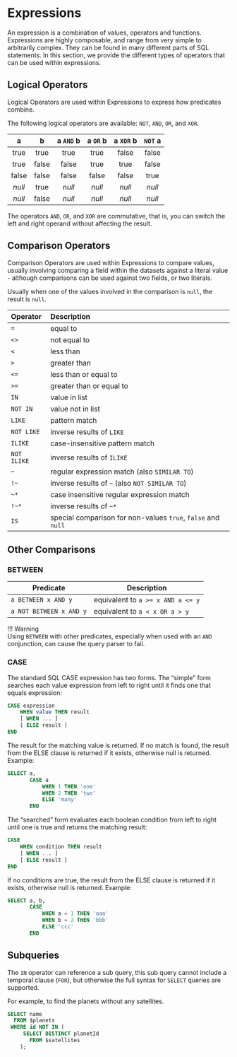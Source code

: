 # Expressions

An expression is a combination of values, operators and functions. Expressions are highly composable, and range from very simple to arbitrarily complex. They can be found in many different parts of SQL statements. In this section, we provide the different types of operators that can be used within expressions.

## Logical Operators

Logical Operators are used within Expressions to express how predicates combine.

The following logical operators are available: `NOT`, `AND`, `OR`, and `XOR`.

| a      | b     | a `AND` b | a `OR` b | a `XOR` b | `NOT` a |
| :----: | :---: | :-------: | :------: | :-------: | :-----: |
| true   | true  | true      | true     | false     | false   |
| true   | false | false     | true     | true      | false   |
| false  | false | false     | false    | false     | true    |
| _null_ | true  | _null_    | _null_   | _null_    | _null_  |
| _null_ | false | _null_    | _null_   | _null_    | _null_  |

The operators `AND`, `OR`, and `XOR` are commutative, that is, you can switch the left and right operand without affecting the result.

## Comparison Operators

Comparison Operators are used within Expressions to compare values, usually involving comparing a field within the datasets against a literal value - although comparisons can be used against two fields, or two literals.

Usually when one of the values involved in the comparison is `null`, the result is `null`.

Operator     | Description                   
:----------- | :-----------------------------
`=`          | equal to               
`<>`         | not equal to  
`<`          | less than                     
`>`          | greater than                
`<=`         | less than or equal to        
`>=`         | greater than or equal to                  
`IN`         | value in list              
`NOT IN`     | value not in list            
`LIKE`       | pattern match           
`NOT LIKE`   | inverse results of `LIKE`         
`ILIKE`      | case-insensitive pattern match 
`NOT ILIKE`  | inverse results of `ILIKE`     
`~`          | regular expression match (also `SIMILAR TO`)     
`!~`         | inverse results of `~` (also `NOT SIMILAR TO`)
`~*`         | case insensitive regular expression match
`!~*`        | inverse results of `~*`
`IS`         | special comparison for non-values `true`, `false` and `null`

## Other Comparisons

### BETWEEN

Predicate               | Description
----------------------- | ---------------------------------
`a BETWEEN x AND y`     | equivalent to `a >= x AND a <= y`
`a NOT BETWEEN x AND y` | equivalent to `a < x OR a > y`

!!! Warning  
    Using `BETWEEN` with other predicates, especially when used with an `AND` conjunction, can cause the query parser to fail. 

### CASE

The standard SQL CASE expression has two forms. The “simple” form searches each value expression from left to right until it finds one that equals expression:

~~~sql
CASE expression
    WHEN value THEN result
    [ WHEN ... ]
    [ ELSE result ]
END
~~~

The result for the matching value is returned. If no match is found, the result from the ELSE clause is returned if it exists, otherwise null is returned. Example:

~~~sql
SELECT a,
       CASE a
           WHEN 1 THEN 'one'
           WHEN 2 THEN 'two'
           ELSE 'many'
       END
~~~

The “searched” form evaluates each boolean condition from left to right until one is true and returns the matching result:

~~~sql
CASE
    WHEN condition THEN result
    [ WHEN ... ]
    [ ELSE result ]
END
~~~

If no conditions are true, the result from the ELSE clause is returned if it exists, otherwise null is returned. Example:

~~~sql
SELECT a, b,
       CASE
           WHEN a = 1 THEN 'aaa'
           WHEN b = 2 THEN 'bbb'
           ELSE 'ccc'
       END
~~~

## Subqueries

The `IN` operator can reference a sub query, this sub query cannot include a temporal clause (`FOR`), but otherwise the full syntax for `SELECT` queries are supported.

For example, to find the planets without any satellites.

~~~sql
SELECT name
  FROM $planets
 WHERE id NOT IN (
     SELECT DISTINCT planetId
       FROM $satellites
    );
~~~
